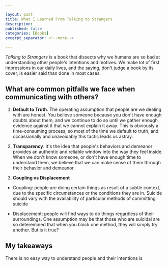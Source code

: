 ```yaml
---

layout: post
title: What I Learned From Talking to Strangers
description: 
published: false
categories: [Books]
excerpt_separator: <!--more-->

---
```


*Talking to Strangers* is a book that dissects why we humans are so bad at understanding other people's intentions and motives. We make lot of first impressions in our daily lives, and the saying, don't judge a book by its cover, is easier said than done in most cases.

<!--more-->

## What are common pitfalls we face when communicating with others? 

1. **Default to Truth**. The operating assumption that people are we dealing with are honest. You believe someone because you don't have enough doubts about them, and we continue to do so until we gather enough evidence against it that we cannot explain it away. This is obviously a time-consuming process, so most of the time we default to truth, and occassionally and unavoidably this tactic leads us astray. 


2. **Transparency**. It's the idea that people's behaviors and demeanor provides an authentic and reliable window into the way they feel inside. When we don't know someone, or don't have enough time to understand them, we believe that we can make sense of them through their behavior and demeanor. 


3. **Coupling vs Displacement**

* Coupling: people are doing certain things as result of a subtle context, due to the specific circumstances or the conditions they are in. Suicide should vary with the availability of particular methods of committing suicide

* Displacement: people will find ways to do things regardless of their surroundings. One assumption may be that those who are suicidal are so deteremined that when you block one method, they will simply try another. But is it true?

## My takeaways

There is no easy way to understand people and their intentions is